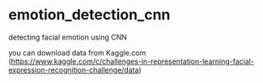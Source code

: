 # emotion_detection_cnn
detecting facial emotion using CNN

you can download data from Kaggle.com
(https://www.kaggle.com/c/challenges-in-representation-learning-facial-expression-recognition-challenge/data)
